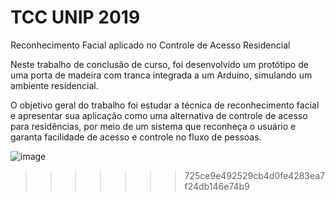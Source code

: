 # TCC UNIP 2019

Reconhecimento  Facial aplicado no Controle de Acesso Residencial


 Neste trabalho de conclusão de curso, foi desenvolvido um protótipo de uma porta de madeira com tranca integrada a um Arduino, simulando um ambiente residencial. 
 
O objetivo geral do trabalho foi estudar a técnica de reconhecimento facial e apresentar sua aplicação como uma alternativa de controle de acesso para residências, por meio de um sistema que reconheça o usuário e garanta facilidade de acesso e controle no fluxo de pessoas.

![image](https://user-images.githubusercontent.com/27920483/97091266-148d6d00-1611-11eb-8aa9-94725d091d88.png)
>>>>>>> 725ce9e492529cb4d0fe4283ea7f24db146e74b9
